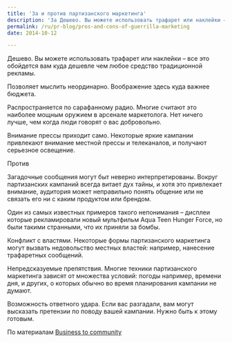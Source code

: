 ```yaml
---
title: 'За и против партизанского маркетинга'
description: 'За Дешево. Вы можете использовать трафарет или наклейки – все это обойдется вам куда дешевле чем любое средство традиционной рекламы. Позволяет мыслить неординарно. Воображение здесь куда важнее бюджета.'
permalink: /ru/pr-blog/pros-and-cons-of-guerrilla-marketing
date: 2014-10-12

---
```


Дешево. Вы можете использовать трафарет или наклейки – все это обойдется вам куда дешевле чем любое средство традиционной рекламы.

Позволяет мыслить неординарно. Воображение здесь куда важнее бюджета.

Распространяется по сарафанному радио. Многие считают это наиболее мощным оружием в арсенале маркетолога. Нет ничего лучше, чем когда люди говорят о вас добровольно.

Внимание прессы приходит само. Некоторые яркие кампании привлекают внимание местной прессы и телеканалов, и получают серьезное освещение.

Против

Загадочные сообщения могут быт неверно интерпретированы. Вокруг партизанских кампаний всегда витает дух тайны, и хотя это привлекает внимание, аудитория может неправильно понять общение или не связать его ни с каким продуктом или брендом.

Один из самых известных примеров такого непонимания – дисплеи которые рекламировали новый мультфильм Aqua Teen Hunger Force, но были такими странными, что их приняли за бомбы.

Конфликт с властями. Некоторые формы партизанского маркетинга могут вызвать недовольство местных властей: например, нанесение трафаретных сообщений.

Непредсказуемые препятствия. Многие техники партизанского маркетинга зависят от множества условий: погоды например, времени дня, и других, о которых обычно во время планирования кампании не думают.

Возможность ответного удара. Если вас разгадали, вам могут высказать претензии по поводу вашей кампании. Нужно быть к этому готовым.

По материалам <a href="http://www.business2community.com/marketing/guerrilla-marketing-20-examples-strategies-stand-01014915">Business to community </a>


